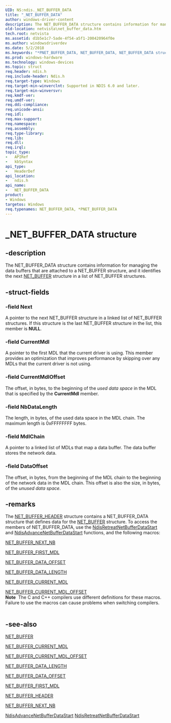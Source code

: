 ```yaml
---
UID: NS:ndis._NET_BUFFER_DATA
title: "_NET_BUFFER_DATA"
author: windows-driver-content
description: The NET_BUFFER_DATA structure contains information for managing the data buffers that are attached to a NET_BUFFER structure, and it identifies the next NET_BUFFER structure in a list of NET_BUFFER structures.
old-location: netvista\net_buffer_data.htm
tech.root: netvista
ms.assetid: d1b5e1c7-5ade-4f54-a5f1-200420964f0e
ms.author: windowsdriverdev
ms.date: 5/2/2018
ms.keywords: "*PNET_BUFFER_DATA, NET_BUFFER_DATA, NET_BUFFER_DATA structure [Network Drivers Starting with Windows Vista], PNET_BUFFER_DATA, PNET_BUFFER_DATA structure pointer [Network Drivers Starting with Windows Vista], _NET_BUFFER_DATA, ndis/NET_BUFFER_DATA, ndis/PNET_BUFFER_DATA, ndis_netbuf_structures_ref_3e603c77-b97e-4c1f-9fee-e874e741a543.xml, netvista.net_buffer_data"
ms.prod: windows-hardware
ms.technology: windows-devices
ms.topic: struct
req.header: ndis.h
req.include-header: Ndis.h
req.target-type: Windows
req.target-min-winverclnt: Supported in NDIS 6.0 and later.
req.target-min-winversvr: 
req.kmdf-ver: 
req.umdf-ver: 
req.ddi-compliance: 
req.unicode-ansi: 
req.idl: 
req.max-support: 
req.namespace: 
req.assembly: 
req.type-library: 
req.lib: 
req.dll: 
req.irql: 
topic_type:
-	APIRef
-	kbSyntax
api_type:
-	HeaderDef
api_location:
-	ndis.h
api_name:
-	NET_BUFFER_DATA
product:
- Windows
targetos: Windows
req.typenames: NET_BUFFER_DATA, *PNET_BUFFER_DATA
---
```


# _NET_BUFFER_DATA structure


## -description


The NET_BUFFER_DATA structure contains information for managing the data buffers that are attached to
  a NET_BUFFER structure, and it identifies the next 
  <a href="https://msdn.microsoft.com/library/windows/hardware/ff568376">NET_BUFFER</a> structure in a list of NET_BUFFER
  structures.


## -struct-fields




### -field Next

A pointer to the next NET_BUFFER structure in a linked list of NET_BUFFER structures. If this
     structure is the last NET_BUFFER structure in the list, this member is <b>NULL</b>.


### -field CurrentMdl

A pointer to the first MDL that the current driver is using. This member provides an optimization
     that improves performance by skipping over any MDLs that the current driver is not using.


### -field CurrentMdlOffset

The offset, in bytes, to the beginning of the 
     <i>used data space</i> in the MDL that is specified by the 
     <b>CurrentMdl</b> member.


### -field NbDataLength

The length, in bytes, of the used data space in the MDL chain. The maximum length is 0xFFFFFFFF
     bytes.


### -field MdlChain

A pointer to a linked list of MDLs that map a data buffer. The data buffer stores the network
     data.


### -field DataOffset

The offset, in bytes, from the beginning of the MDL chain to the beginning of the network data in
     the MDL chain. This offset is also the size, in bytes, of the 
     <i>unused data space</i>.


## -remarks



The 
    <a href="https://msdn.microsoft.com/library/windows/hardware/ff568387">NET_BUFFER_HEADER</a> structure contains a
    NET_BUFFER_DATA structure that defines data for the 
    <a href="https://msdn.microsoft.com/library/windows/hardware/ff568376">NET_BUFFER</a> structure. To access the members of
    NET_BUFFER_DATA, use the 
    <a href="https://msdn.microsoft.com/4b58a1dc-8a5a-464b-a2a2-deb952febe25">
    NdisRetreatNetBufferDataStart</a> and 
    <a href="https://msdn.microsoft.com/49b69282-137d-4bb5-92f5-4d27cedbb6d4">
    NdisAdvanceNetBufferDataStart</a> functions, and the following macros:


<a href="https://msdn.microsoft.com/library/windows/hardware/ff568416">NET_BUFFER_NEXT_NB</a>



<a href="https://msdn.microsoft.com/library/windows/hardware/ff568386">NET_BUFFER_FIRST_MDL</a>



<a href="https://msdn.microsoft.com/library/windows/hardware/ff568383">NET_BUFFER_DATA_OFFSET</a>



<a href="https://msdn.microsoft.com/library/windows/hardware/ff568382">NET_BUFFER_DATA_LENGTH</a>



<a href="https://msdn.microsoft.com/library/windows/hardware/ff568379">NET_BUFFER_CURRENT_MDL</a>



<a href="https://msdn.microsoft.com/library/windows/hardware/ff568380">
       NET_BUFFER_CURRENT_MDL_OFFSET</a>


<div class="alert"><b>Note</b>  The C and C++ compilers use different definitions for these macros. Failure to use
    the macros can cause problems when switching compilers.</div>
<div> </div>



## -see-also




<a href="https://msdn.microsoft.com/library/windows/hardware/ff568376">NET_BUFFER</a>



<a href="https://msdn.microsoft.com/library/windows/hardware/ff568379">NET_BUFFER_CURRENT_MDL</a>



<a href="https://msdn.microsoft.com/library/windows/hardware/ff568380">NET_BUFFER_CURRENT_MDL_OFFSET</a>



<a href="https://msdn.microsoft.com/library/windows/hardware/ff568382">NET_BUFFER_DATA_LENGTH</a>



<a href="https://msdn.microsoft.com/library/windows/hardware/ff568383">NET_BUFFER_DATA_OFFSET</a>



<a href="https://msdn.microsoft.com/library/windows/hardware/ff568386">NET_BUFFER_FIRST_MDL</a>



<a href="https://msdn.microsoft.com/library/windows/hardware/ff568387">NET_BUFFER_HEADER</a>



<a href="https://msdn.microsoft.com/library/windows/hardware/ff568416">NET_BUFFER_NEXT_NB</a>



<a href="https://msdn.microsoft.com/49b69282-137d-4bb5-92f5-4d27cedbb6d4">
   NdisAdvanceNetBufferDataStart</a>



<a href="https://msdn.microsoft.com/4b58a1dc-8a5a-464b-a2a2-deb952febe25">
   NdisRetreatNetBufferDataStart</a>
 

 


